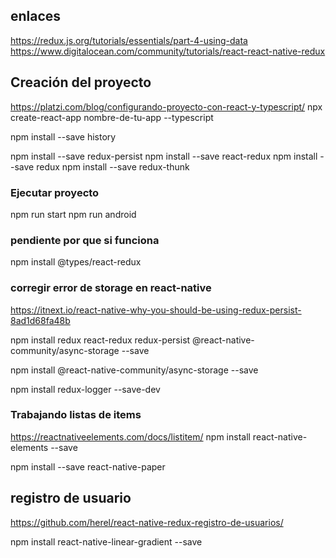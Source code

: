 
## enlaces
https://redux.js.org/tutorials/essentials/part-4-using-data
https://www.digitalocean.com/community/tutorials/react-react-native-redux

## Creación del proyecto
https://platzi.com/blog/configurando-proyecto-con-react-y-typescript/
npx create-react-app nombre-de-tu-app --typescript

npm install --save history

npm install --save  redux-persist
npm install --save  react-redux
npm install --save  redux
npm install --save  redux-thunk

### Ejecutar proyecto
npm run start
npm run android

### pendiente por que si funciona
npm install @types/react-redux

### corregir error de storage en react-native
https://itnext.io/react-native-why-you-should-be-using-redux-persist-8ad1d68fa48b

npm install redux react-redux redux-persist @react-native-community/async-storage --save

npm install @react-native-community/async-storage --save

npm install redux-logger --save-dev


### Trabajando listas de items
https://reactnativeelements.com/docs/listitem/
npm install react-native-elements --save

npm install  --save react-native-paper

## registro de usuario
https://github.com/herel/react-native-redux-registro-de-usuarios/

npm install react-native-linear-gradient --save